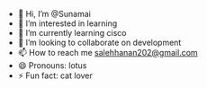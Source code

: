 - 👋 Hi, I’m @Sunamai
- 👀 I’m interested in learning 
- 🌱 I’m currently learning cisco
- 💞️ I’m looking to collaborate on development 
- 📫 How to reach me salehhanan202@gmail.com 
- 😄 Pronouns: lotus
- ⚡ Fun fact: cat lover

<!---
Sunamai/Sunamai is a ✨ special ✨ repository because its `README.md` (this file) appears on your GitHub profile.
You can click the Preview link to take a look at your changes.
--->
